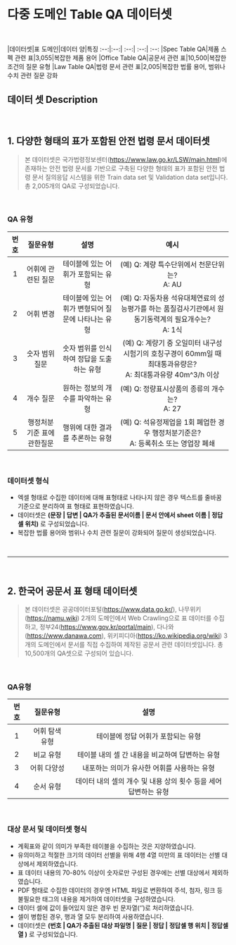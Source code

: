 # 다중 도메인 Table QA 데이터셋

<br/>

|데이터셋|표 도메인|데이터 양|특징
:--:|:--:| :--:| :--:| :--:
|Spec Table QA|제품 스펙 관련 표|3,055|복잡한 제품 용어
|Office Table QA|공문서 관련 표|10,500|복잡한 조건의 질문 유형
|Law Table QA|법령 문서 관련 표|2,005|복잡한 법률 용어, 범위나 수치 관련 질문 강화


## 데이터 셋 Description

<br/>

## 1. 다양한 형태의 표가 포함된 안전 법령 문서 데이터셋<br/>


> 본 데이터셋은 국가법령정보센터(https://www.law.go.kr/LSW/main.html)에 존재하는 안전 법령 문서를 기반으로 구축된 다양한 형태의 표가 포함된 안전 법령 문서 질의응답 시스템을 위한 Train data set 및 Validation data set입니다. 총 2,005개의 QA로 구성되었습니다.

<br/>

### QA 유형


|번호|질문유형|설명|예시
:--:|:--:| :--:| :--:
|1|어휘에 관련된 질문|테이블에 있는 어휘가 포함되는 유형|(예) Q: 계량 특수단위에서 천문단위는?<br/>A: AU
|2|어휘 변경|테이블에 있는 어휘가 변형되어 질문에 나타나는 유형|(예) Q: 자동차용 석유대체연료의 성능평가를 하는 품질검사기관에서 원동기동력계의 필요개수는?<br/>A: 1식
|3|숫자 범위 질문|숫자 범위를 인식하여 정답을 도출하는 유형|(예) Q: 계량기 중 오일미터 내구성시험기의 호칭구경이 60mm일 때 최대통과유량은?<br/>A: 최대통과유량 40m^3/h 이상
|4|개수 질문|원하는 정보의 개수를 파악하는 유형|(예) Q: 정량표시상품의 종류의 개수는?<br/>A: 27
|5|행정처분기준 표에 관한질문|행위에 대한 결과를 추론하는 유형|(예) Q: 석유정제업을 1회 폐업한 경우 행정처분기준은?<br/>A: 등록취소 또는 영업장 폐쇄

<br/>

### 데이터셋 형식


-	엑셀 형태로 수집한 데이터에 대해 표형태로 나타나지 않은 경우 텍스트를 줄바꿈 기준으로 분리하여 표 형태로 표현하였습니다.
-	데이터셋은 **(문장 | 답변 | QA가 추출된 문서이름 | 문서 안에서 sheet 이름 | 정답 셀 위치)** 로 구성되었습니다.
-	복잡한 법률 용어와 범위나 수치 관련 질문이 강화되어 질문이 생성되었습니다.

<br/>

___

<br/>

## 2. 한국어 공문서 표 형태 데이터셋

> 본 데이터셋은 공공데이터포털(https://www.data.go.kr/), 나무위키(https://namu.wiki) 2개의 도메인에서 Web Crawling으로 표 데이터를 수집하고, 정부24(https://www.gov.kr/portal/main), 다나와(https://www.danawa.com), 위키피디아(https://ko.wikipedia.org/wiki) 3개의 도메인에서 문서를 직접 수집하여 제작된 공문서 관련 데이터셋입니다. 총 10,500개의 QA셋으로 구성되어 있습니다.

<br/>

### QA유형
|번호|질문유형|설명
:--:|:--:| :--:
|1|어휘 탐색 유형|테이블에 정답 어휘가 포함되는 유형
|2|비교 유형|테이블 내의 셀 간 내용을 비교하여 답변하는 유형
|3|어휘 다양성|내포하는 의미가 유사한 어휘를 사용하는 유형
|4|순서 유형|데이터 내의 셀의 개수 및 내용 상의 횟수 등을 세어 답변하는 유형

<br/>

### 대상 문서 및 데이터셋 형식


- 계획표와 같이 의미가 부족한 테이블을 수집하는 것은 지양하였습니다.
-	유의미하고 적절한 크기의 데이터 선별을 위해 4행 4열 미만의 표 데이터는 선별 대상에서 제외하였습니다.
-	표 데이터 내용의 70-80% 이상이 숫자로만 구성된 경우에는 선별 대상에서 제외하였습니다.
-	PDF 형태로 수집한 데이터의 경우엔 HTML 파일로 변환하여 주석, 첨자, 링크 등 불필요한 태그의 내용을 제거하여 데이터셋을 구성하였습니다.
-	데이터 셀에 값이 들어있지 않은 경우 빈 문자열(‘’)로 처리하였습니다.
-	셀이 병합된 경우, 행과 열 모두 분리하여 사용하였습니다.
-	데이터셋은 **(번호 | QA가 추출된 대상 파일명 | 질문 | 정답 | 정답셀 행 위치 | 정답셀 열 )** 로 구성되었습니다.

